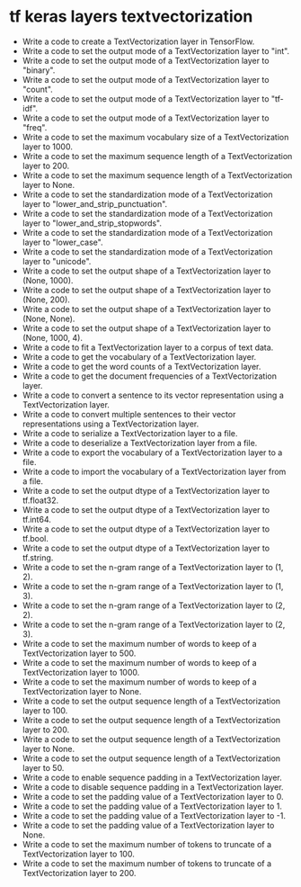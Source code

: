 # tf keras layers textvectorization

- Write a code to create a TextVectorization layer in TensorFlow.
- Write a code to set the output mode of a TextVectorization layer to "int".
- Write a code to set the output mode of a TextVectorization layer to "binary".
- Write a code to set the output mode of a TextVectorization layer to "count".
- Write a code to set the output mode of a TextVectorization layer to "tf-idf".
- Write a code to set the output mode of a TextVectorization layer to "freq".
- Write a code to set the maximum vocabulary size of a TextVectorization layer to 1000.
- Write a code to set the maximum sequence length of a TextVectorization layer to 200.
- Write a code to set the maximum sequence length of a TextVectorization layer to None.
- Write a code to set the standardization mode of a TextVectorization layer to "lower_and_strip_punctuation".
- Write a code to set the standardization mode of a TextVectorization layer to "lower_and_strip_stopwords".
- Write a code to set the standardization mode of a TextVectorization layer to "lower_case".
- Write a code to set the standardization mode of a TextVectorization layer to "unicode".
- Write a code to set the output shape of a TextVectorization layer to (None, 1000).
- Write a code to set the output shape of a TextVectorization layer to (None, 200).
- Write a code to set the output shape of a TextVectorization layer to (None, None).
- Write a code to set the output shape of a TextVectorization layer to (None, 1000, 4).
- Write a code to fit a TextVectorization layer to a corpus of text data.
- Write a code to get the vocabulary of a TextVectorization layer.
- Write a code to get the word counts of a TextVectorization layer.
- Write a code to get the document frequencies of a TextVectorization layer.
- Write a code to convert a sentence to its vector representation using a TextVectorization layer.
- Write a code to convert multiple sentences to their vector representations using a TextVectorization layer.
- Write a code to serialize a TextVectorization layer to a file.
- Write a code to deserialize a TextVectorization layer from a file.
- Write a code to export the vocabulary of a TextVectorization layer to a file.
- Write a code to import the vocabulary of a TextVectorization layer from a file.
- Write a code to set the output dtype of a TextVectorization layer to tf.float32.
- Write a code to set the output dtype of a TextVectorization layer to tf.int64.
- Write a code to set the output dtype of a TextVectorization layer to tf.bool.
- Write a code to set the output dtype of a TextVectorization layer to tf.string.
- Write a code to set the n-gram range of a TextVectorization layer to (1, 2).
- Write a code to set the n-gram range of a TextVectorization layer to (1, 3).
- Write a code to set the n-gram range of a TextVectorization layer to (2, 2).
- Write a code to set the n-gram range of a TextVectorization layer to (2, 3).
- Write a code to set the maximum number of words to keep of a TextVectorization layer to 500.
- Write a code to set the maximum number of words to keep of a TextVectorization layer to 1000.
- Write a code to set the maximum number of words to keep of a TextVectorization layer to None.
- Write a code to set the output sequence length of a TextVectorization layer to 100.
- Write a code to set the output sequence length of a TextVectorization layer to 200.
- Write a code to set the output sequence length of a TextVectorization layer to None.
- Write a code to set the output sequence length of a TextVectorization layer to 50.
- Write a code to enable sequence padding in a TextVectorization layer.
- Write a code to disable sequence padding in a TextVectorization layer.
- Write a code to set the padding value of a TextVectorization layer to 0.
- Write a code to set the padding value of a TextVectorization layer to 1.
- Write a code to set the padding value of a TextVectorization layer to -1.
- Write a code to set the padding value of a TextVectorization layer to None.
- Write a code to set the maximum number of tokens to truncate of a TextVectorization layer to 100.
- Write a code to set the maximum number of tokens to truncate of a TextVectorization layer to 200.
